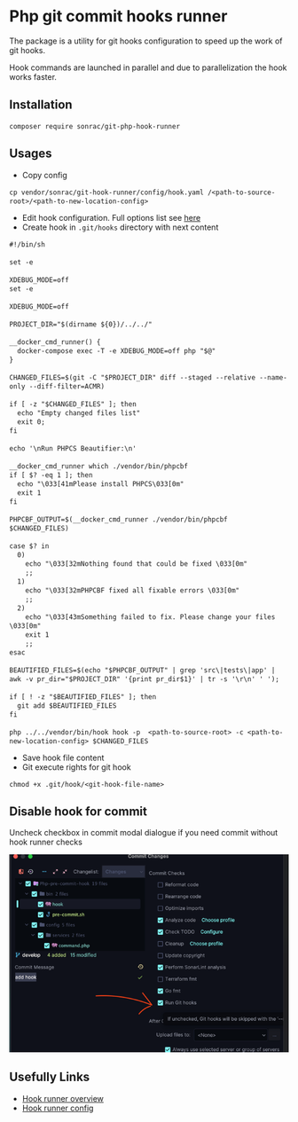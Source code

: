 # Php git commit hooks runner

The package is a utility for git hooks configuration to speed up the work of git hooks.

Hook commands are launched in parallel and due to parallelization the hook works faster.

## Installation

```shell
composer require sonrac/git-php-hook-runner
```

## Usages

* Copy config
```shell
cp vendor/sonrac/git-hook-runner/config/hook.yaml /<path-to-source-root>/<path-to-new-location-config>
```

* Edit hook configuration. Full options list see [here](docs/config-options.md)
* Create hook in `.git/hooks` directory with next content

```shell
#!/bin/sh

set -e

XDEBUG_MODE=off
set -e

XDEBUG_MODE=off

PROJECT_DIR="$(dirname ${0})/../../"

__docker_cmd_runner() {
  docker-compose exec -T -e XDEBUG_MODE=off php "$@"
}

CHANGED_FILES=$(git -C "$PROJECT_DIR" diff --staged --relative --name-only --diff-filter=ACMR)

if [ -z "$CHANGED_FILES" ]; then
  echo "Empty changed files list"
  exit 0;
fi

echo '\nRun PHPCS Beautifier:\n'

__docker_cmd_runner which ./vendor/bin/phpcbf
if [ $? -eq 1 ]; then
  echo "\033[41mPlease install PHPCS\033[0m"
  exit 1
fi

PHPCBF_OUTPUT=$(__docker_cmd_runner ./vendor/bin/phpcbf $CHANGED_FILES)

case $? in
  0)
    echo "\033[32mNothing found that could be fixed \033[0m"
    ;;
  1)
    echo "\033[32mPHPCBF fixed all fixable errors \033[0m"
    ;;
  2)
    echo "\033[43mSomething failed to fix. Please change your files \033[0m"
    exit 1
    ;;
esac

BEAUTIFIED_FILES=$(echo "$PHPCBF_OUTPUT" | grep 'src\|tests\|app' |  awk -v pr_dir="$PROJECT_DIR" '{print pr_dir$1}' | tr -s '\r\n' ' ');

if [ ! -z "$BEAUTIFIED_FILES" ]; then
  git add $BEAUTIFIED_FILES
fi

php ../../vendor/bin/hook hook -p  <path-to-source-root> -c <path-to-new-location-config> $CHANGED_FILES
```

* Save hook file content
* Git execute rights for git hook

```shell
chmod +x .git/hook/<git-hook-file-name>
```

## Disable hook for commit

Uncheck checkbox in commit modal dialogue 
if you need commit without hook runner checks

![img.png](docs/img/disable-in-modal-dialogue.png)

## Usefully Links

* [Hook runner overview](docs/overview.md)
* [Hook runner config](docs/config-options.md)
